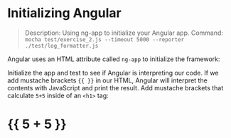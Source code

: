 # Initializing Angular

> Description: Using ng-app to initialize your Angular app.
> Command: `mocha test/exercise_2.js --timeout 5000 --reporter ./test/log_formatter.js`

Angular uses an HTML attribute called `ng-app` to initialize the framework:

  <html>
    <body ng-app="MyApp">
    </body>
  </html>

Initialize the app and test to see if Angular is interpreting our code. If we add mustache brackets `{{ }}` in our HTML, Angular will interpret the contents with JavaScript and print the result. Add mustache brackets that calculate `5+5` inside of an `<h1>` tag:

  <html>
    <body>
      <h1>{{ 5 + 5 }}</h1>
    </body>
  </html
